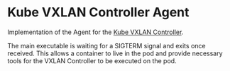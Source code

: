 # Kube VXLAN Controller Agent

Implementation of the Agent for the
[Kube VXLAN Controller](https://gitlab.tpip.net/aalferov/kube-vxlan-controller).

The main executable is waiting for a SIGTERM signal and exits once received.
This allows a container to live in the pod and provide necessary tools for the
VXLAN Controller to be executed on the pod.
